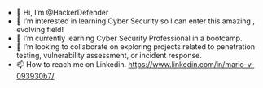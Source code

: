 - 👋 Hi, I’m @HackerDefender
- 👀 I’m interested in learning Cyber Security so I can enter this amazing , evolving field!
- 🌱 I’m currently learning Cyber Security Professional in a bootcamp.
- 💞️ I’m looking to collaborate on exploring projects related to penetration testing, vulnerability assessment, or incident response.
- 📫 How to reach me on Linkedin. https://www.linkedin.com/in/mario-v-093930b7/

<!---
HackerDefender/HackerDefender is a ✨ special ✨ repository because its `README.md` (this file) appears on your GitHub profile.
You can click the Preview link to take a look at your changes.
--->
